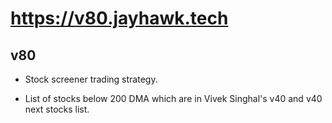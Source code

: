 # https://v80.jayhawk.tech

## v80

- Stock screener trading strategy.

- List of stocks below 200 DMA which are in Vivek Singhal's v40 and v40 next stocks list.

